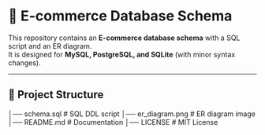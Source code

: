 # 🛒 E-commerce Database Schema

This repository contains an **E-commerce database schema** with a SQL script and an ER diagram.  
It is designed for **MySQL, PostgreSQL, and SQLite** (with minor syntax changes).

---

## 📂 Project Structure
│── schema.sql # SQL DDL script
│── er_diagram.png # ER diagram image
│── README.md # Documentation
│── LICENSE # MIT License 
